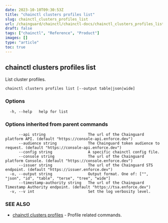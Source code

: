 ```yaml
---
date: 2023-10-10T09:30:53Z
title: "chainctl clusters profiles list"
slug: chainctl_clusters_profiles_list
url: /chainguard/chainctl/chainctl-docs/chainctl_clusters_profiles_list/
draft: false
tags: ["chainctl", "Reference", "Product"]
images: []
type: "article"
toc: true
---
```

## chainctl clusters profiles list

List cluster profiles.

```
chainctl clusters profiles list [--output table|json|wide]
```

### Options

```
  -h, --help   help for list
```

### Options inherited from parent commands

```
      --api string                   The url of the Chainguard platform API. (default "https://console-api.enforce.dev")
      --audience string              The Chainguard token audience to request. (default "https://console-api.enforce.dev")
      --config string                A specific chainctl config file.
      --console string               The url of the Chainguard platform Console. (default "https://console.enforce.dev")
      --issuer string                The url of the Chainguard STS endpoint. (default "https://issuer.enforce.dev")
  -o, --output string                Output format. One of: ["", "json", "id", "table", "terse", "tree", "wide"]
      --timestamp-authority string   The url of the Chainguard Timestamp Authority endpoint. (default "https://tsa.enforce.dev")
  -v, --v int                        Set the log verbosity level.
```

### SEE ALSO

* [chainctl clusters profiles](/chainguard/chainctl/chainctl-docs/chainctl_clusters_profiles/)	 - Profile related commands.

